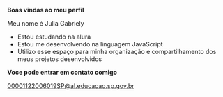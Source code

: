 **Boas vindas ao meu perfil**

Meu nome é Julia Gabriely 
* Estou estudando na alura
* Estou me desenvolvendo na linguagem JavaScript
* Utilizo esse espaço para minha organização e compartilhamento dos meus projetos desenvolvidos

**Voce pode entrar em contato comigo** 

00001122006019SP@al.educacao.sp.gov.br
